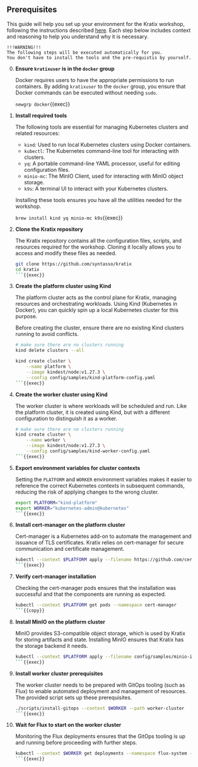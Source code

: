 ## Prerequisites

This guide will help you set up your environment for the Kratix workshop, following the instructions described [here](https://docs.kratix.io/workshop/part-0/intro). Each step below includes context and reasoning to help you understand why it is necessary.

    !!!WARNING!!!
    The following steps will be executed automatically for you. 
    You don't have to install the tools and the pre-requistis by yourself.

0. **Ensure `kratixuser` is in the `docker` group**

    Docker requires users to have the appropriate permissions to run containers. By adding `kratixuser` to the `docker` group, you ensure that Docker commands can be executed without needing `sudo`.

    `newgrp docker`{{exec}}

1. **Install required tools**

    The following tools are essential for managing Kubernetes clusters and related resources:
    - `kind`: Used to run local Kubernetes clusters using Docker containers.
    - `kubectl`: The Kubernetes command-line tool for interacting with clusters.
    - `yq`: A portable command-line YAML processor, useful for editing configuration files.
    - `minio-mc`: The MinIO Client, used for interacting with MinIO object storage.
    - `k9s`: A terminal UI to interact with your Kubernetes clusters.

    Installing these tools ensures you have all the utilities needed for the workshop.

    `brew install kind yq minio-mc k9s`{{exec}}

2. **Clone the Kratix repository**

    The Kratix repository contains all the configuration files, scripts, and resources required for the workshop. Cloning it locally allows you to access and modify these files as needed.

    ```sh 
    git clone https://github.com/syntasso/kratix
    cd kratix
    ```{{exec}}

3. **Create the platform cluster using Kind**

    The platform cluster acts as the control plane for Kratix, managing resources and orchestrating workloads. Using Kind (Kubernetes in Docker), you can quickly spin up a local Kubernetes cluster for this purpose.

    Before creating the cluster, ensure there are no existing Kind clusters running to avoid conflicts.

    ```sh
    # make sure there are no clusters running
    kind delete clusters --all

    kind create cluster \
        --name platform \
        --image kindest/node:v1.27.3 \
        --config config/samples/kind-platform-config.yaml
    ```{{exec}}

4. **Create the worker cluster using Kind**

    The worker cluster is where workloads will be scheduled and run. Like the platform cluster, it is created using Kind, but with a different configuration to distinguish it as a worker.

    ```sh
    # make sure there are no clusters running
    kind create cluster \
        --name worker \
        --image kindest/node:v1.27.3 \
        --config config/samples/kind-worker-config.yaml
    ```{{exec}}

5. **Export environment variables for cluster contexts**

    Setting the `PLATFORM` and `WORKER` environment variables makes it easier to reference the correct Kubernetes contexts in subsequent commands, reducing the risk of applying changes to the wrong cluster.

    ```sh
    export PLATFORM="kind-platform"
    export WORKER="kubernetes-admin@kubernetes"
    ```{{exec}}

6. **Install cert-manager on the platform cluster**

    Cert-manager is a Kubernetes add-on to automate the management and issuance of TLS certificates. Kratix relies on cert-manager for secure communication and certificate management.

    ```sh
    kubectl --context $PLATFORM apply --filename https://github.com/cert-manager/cert-manager/releases/download/v1.15.0/cert-manager.yaml
    ```{{exec}}

7. **Verify cert-manager installation**

    Checking the cert-manager pods ensures that the installation was successful and that the components are running as expected.

    ```sh
    kubectl --context $PLATFORM get pods --namespace cert-manager
    ```{{copy}}

8. **Install MinIO on the platform cluster**

    MinIO provides S3-compatible object storage, which is used by Kratix for storing artifacts and state. Installing MinIO ensures that Kratix has the storage backend it needs.

    ```sh
    kubectl --context $PLATFORM apply --filename config/samples/minio-install.yaml
    ```{{exec}}

9. **Install worker cluster prerequisites**

    The worker cluster needs to be prepared with GitOps tooling (such as Flux) to enable automated deployment and management of resources. The provided script sets up these prerequisites.

    ```sh
    ./scripts/install-gitops --context $WORKER --path worker-cluster
    ```{{exec}}

10. **Wait for Flux to start on the worker cluster**

    Monitoring the Flux deployments ensures that the GitOps tooling is up and running before proceeding with further steps.

    ```sh
    kubectl --context $WORKER get deployments --namespace flux-system --watch
    ```{{exec}}

